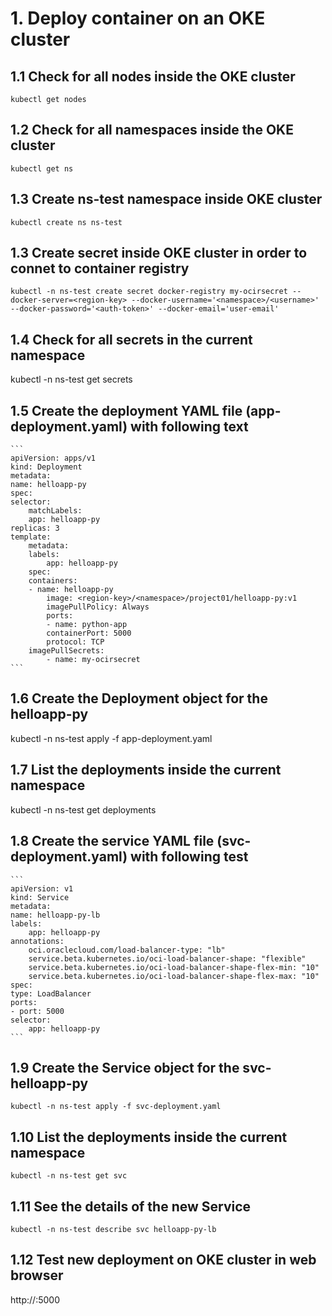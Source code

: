 # 1. Deploy container on an OKE cluster
## 1.1 Check for all nodes inside the OKE cluster
```
kubectl get nodes
```

## 1.2 Check for all namespaces inside the OKE cluster
```
kubectl get ns
```

## 1.3 Create ns-test namespace inside OKE cluster
```
kubectl create ns ns-test
```

## 1.3 Create secret inside OKE cluster in order to connet to container registry
```
kubectl -n ns-test create secret docker-registry my-ocirsecret --docker-server=<region-key> --docker-username='<namespace>/<username>' --docker-password='<auth-token>' --docker-email='user-email'
```

## 1.4 Check for all secrets in the current namespace
kubectl -n ns-test get secrets

## 1.5 Create the deployment YAML file (app-deployment.yaml) with following text
    ```
    apiVersion: apps/v1
    kind: Deployment
    metadata:
    name: helloapp-py
    spec:
    selector:
        matchLabels:
        app: helloapp-py
    replicas: 3
    template:
        metadata:
        labels:
            app: helloapp-py
        spec:
        containers:
        - name: helloapp-py
            image: <region-key>/<namespace>/project01/helloapp-py:v1
            imagePullPolicy: Always
            ports:
            - name: python-app
            containerPort: 5000
            protocol: TCP
        imagePullSecrets:
            - name: my-ocirsecret
    ```
## 1.6 Create the Deployment object for the helloapp-py
kubectl -n ns-test apply -f app-deployment.yaml

## 1.7 List the deployments inside the current namespace
kubectl -n ns-test get deployments

## 1.8 Create the service YAML file (svc-deployment.yaml) with following test
    ```
    apiVersion: v1
    kind: Service
    metadata:
    name: helloapp-py-lb
    labels:
        app: helloapp-py
    annotations:
        oci.oraclecloud.com/load-balancer-type: "lb"
        service.beta.kubernetes.io/oci-load-balancer-shape: "flexible"
        service.beta.kubernetes.io/oci-load-balancer-shape-flex-min: "10"
        service.beta.kubernetes.io/oci-load-balancer-shape-flex-max: "10"
    spec:
    type: LoadBalancer
    ports:
    - port: 5000
    selector:
        app: helloapp-py
    ```

## 1.9 Create the Service object for the svc-helloapp-py
```
kubectl -n ns-test apply -f svc-deployment.yaml
```

## 1.10 List the deployments inside the current namespace
```
kubectl -n ns-test get svc
```

## 1.11 See the details of the new Service
```
kubectl -n ns-test describe svc helloapp-py-lb
```

## 1.12 Test new deployment on OKE cluster in web browser
http://<load-balancer-ip>:5000